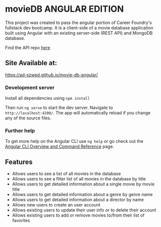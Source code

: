 # movieDB ANGULAR EDITION

This project was created to pass the angular portion of Career Foundry's fullstack dev bootcamp.
It is a client-side of a movie database application built using Angular with an existing server-side (REST API) and MongoDB database.

Find the API repo [here](https://github.com/ad-szwed/moviedb)

## Site Available at:
https://ad-szwed.github.io/movie-db-angular/

### Development server

Install all dependencies using `npm install`

Then run `ng serve` to start the dev server. Navigate to `http://localhost:4200/`. The app will automatically reload if you change any of the source files.

### Further help

To get more help on the Angular CLI use `ng help` or go check out the [Angular CLI Overview and Command Reference](https://angular.io/cli) page.

## Features

- Allows users to see a list of all movies in the database
- Allows users to see a fliter list of all movies in the database by title
- Allows users to get detailed information about a single movie by movie title
- Allows users to get detailed information about a genre by genre name
- Allows users to get detailed information about a director by name
- Allows new users to create an user account
- Allows existing users to update their user info or to delete their account
- Allows existing users to add or remove movies to/from their list of favorites

